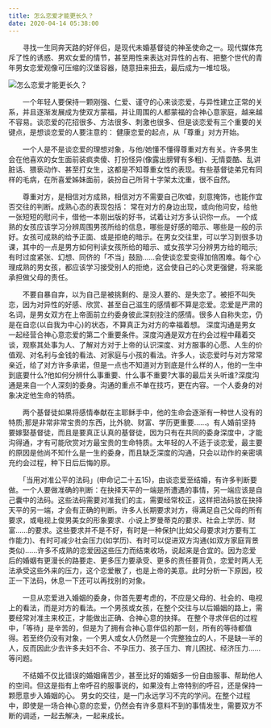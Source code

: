 ```yaml
---
title: 怎么恋爱才能更长久？
date: 2020-04-14 05:38:00
---
```




　　寻找一生同奔天路的好伴侣，是现代未婚基督徒的神圣使命之一。现代媒体充斥了性的诱惑、男欢女爱的情节，甚至用性来表达对异性的占有、把整个世代的青年男女恋爱观像可压缩的汉堡容器，随意扭来扭去，最后成为一堆垃圾。

![怎么恋爱才能更长久？](/img/ad60d2d8d286c066e7bcbb45afbdce2d.jpg)

　　一个年轻人要保持一颗刚强、仁爱、谨守的心来谈恋爱，与异性建立正常的关系，并且逐渐发展成为使双方蒙福，并让周围的人都蒙福的合神心意家庭，越来越不容易。谈恋爱的花招很多、方法很多、刺激也很多、但是谈恋爱有三个重要的关键点，是想谈恋爱的人要注意的： 健康恋爱的起点，从「尊重」对方开始。

　　一个人是不是谈恋爱的理想对象，与他/她懂不懂得尊重对方有关。许多男生会在他喜欢的女生面前装疯卖傻、打扮怪异(像露出膀臂有多粗)、无情耍酷、乱讲脏话、猥亵动作、甚至打女生，这都是不知尊重女性的表现。有些基督徒弟兄有同样的毛病，在所喜爱姊妹面前，装扮自己所背十字架太沈重，很不自然。

　　尊重对方，是相信对方成熟，相信对方不需要自己吹嘘，刻意掩饰，也能作宜否交往的判断。成熟心态的表现包括： 常在对方的身边出现，或向他问安，给他一张短短的慰问卡，借他一本刚出版的好书，试着让对方多认识你一点。 一个成熟的女孩应该学习分辨周围男孩所给的信息，哪些是好感的暗示、哪些是一般的示好。女孩可成熟的给予正面、或是拒绝的暗示。在男女交往里，可以学习到很多功课，其中的一点是男方如何判读女孩所给的暗示、或女孩学习分辨男方给的暗示;有时过度紧张、幻想、同侪的「不当」鼓励……会使谈恋爱变得加倍困难。每个心理成熟的男女孩，都应该学习接受别人的拒绝，这会使自己的心灵更强健，将来能承担做父母的责任。

　　不要自暴自弃，以为自己是被挑剩的、是没人要的、是失恋了。被拒不叫失恋，因为对异性的好感、欣赏、甚至自己滋生的感情都不算是恋爱。恋爱是严肃的名词，是男女双方在上帝面前立约委身彼此深刻投注的感情。很多人自称失恋，仍是在自恋(以自我为中心)的状态，不算真正为对方的幸福着想。 深度沟通是男女一起经营合神心意恋爱的第二个重要条件。深度沟通是双方在约会过程中藉着交谈，观察其处事为人、了解对方对于上帝的认识深度、对方服事的心愿、人生的价值观、对名利与金钱的看法、对家庭与小孩的看法。许多人，谈恋爱时与对方常常亲近，给了对方许多承诺，但是一点也不知道对方到底是什么样的人，他的一生中到底要什么?他如何分辨什么事重要、什么事不重要?大事的最后关头听谁?深度沟通是来自一个人深刻的委身。沟通的重点不单在技巧，更在内容。一个人委身的对象决定他生命的特质。

　　两个基督徒如果将感情奉献在主耶稣手中，他的生命会逐渐有一种世人没有的特质;那是非常非常宝贵的东西，比外貌、财富、学历更重要……。有人婚前坚持要嫁娶基督徒，而且是要真正认真的基督徒，因为只有在共同的委身深度中，才能沟得通，才有可能欣赏对方最宝贵的生命特质。太年轻的人不适于谈恋爱，最主要的原因是他尚不知什么是一生的委身，而且缺乏深度的沟通，只会以动作的亲密填充约会过程，种下日后后悔的原。

　　「当用对准公平的法码」(申命记二十五15)，由谈恋爱至结婚，有许多判断要做。一个人要做准确的判断：在抉择天平的一端是所遭遇的事情，另一端应该是自己囊中的法码。这些法码需要对准我们的主，需要经常校正，这样把法码放在抉择天平的另一端，才会有正确的判断。许多人长期要求对方，得满足自己父母的所有要求，或电视上俊男美女的形象要求、小说上罗曼蒂克的要求、社会上学历、财富……的要求。这些要求并不是不好，有时是一种保护(比如父母要求对方要有工作能力)、有时可减少社会压力(如学历)、有时可以促进双方沟通(如双方家庭背景类似)……许多不成熟的恋爱因这些压力而结束收场，说起来是合宜的。因为恋爱后的婚姻有更漫长的路要走、更多压力要承受、更多的责任要背负，恋爱时两人无法承受这些外来的压力，这个恋爱散了，也是上帝的美意。此时分析一下原因，校正一下法码，休息一下还可以再找别的对象。

　　一旦从恋爱进入婚姻的委身，你首先要考虑的，不应是父母的、社会的、电视上的看法，而是对方的看法。一个男孩或女孩，在整个交往与以后婚姻的路上，需要经常对准主来校正，才能做出正确、合神心意的抉择。 在整个寻求伴侣的过程中，「等待」是辛苦的，但是为了拥有合神心意伴侣的那一刻，所有的等待都值得。若至终仍没有对象，一个男人或女人仍然是一个完整独立的人，不是缺一半的人，反而因此少去许多夫妇不合、不孕压力、孩子压力、育儿困扰、经济压力……等问题。

　　不结婚不仅比错误的婚姻痛苦少，甚至比好的婚姻多一份自由服事、帮助他人的空间。但这是指有上帝呼召的服事说的，如果没有上帝特别的呼召，还是保持一颗愿意步入婚姻的心。 男女的交往，是一门永远学习不完的学问。在整个过程中，即使是一场合神心意的恋爱，仍然会有许多意料不到的事情发生，需要双方不断的调适，一起去解决，一起来成长。